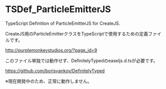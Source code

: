 TSDef_ParticleEmitterJS
=======================

TypeScript Definition of ParticleEmitterJS for CreateJS.

CreateJS用のParticleEmitterクラスをTypeScriptで使用するための定義ファイルです。

http://purplemonkeystudios.org/?page_id=9


このファイル単独では動作せず、DefinitelyTypedのeaseljs.d.tsが必要です。

https://github.com/borisyankov/DefinitelyTyped

※現在開発中のため、正常に動作しません。
